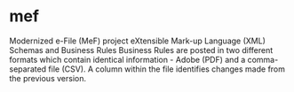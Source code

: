 # mef
Modernized e-File (MeF) project
eXtensible Mark-up Language (XML) Schemas and Business Rules
Business Rules are posted in two different formats which contain identical information - Adobe (PDF) and a comma-separated file (CSV). A column within the file identifies changes made from the previous version.
